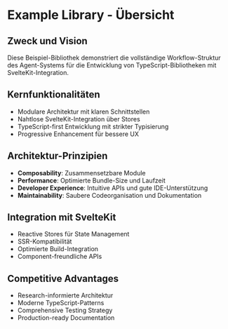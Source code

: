 # Example Library - Übersicht

## Zweck und Vision
Diese Beispiel-Bibliothek demonstriert die vollständige Workflow-Struktur des Agent-Systems für die Entwicklung von TypeScript-Bibliotheken mit SvelteKit-Integration.

## Kernfunktionalitäten
- Modulare Architektur mit klaren Schnittstellen
- Nahtlose SvelteKit-Integration über Stores
- TypeScript-first Entwicklung mit strikter Typisierung
- Progressive Enhancement für bessere UX

## Architektur-Prinzipien
- **Composability**: Zusammensetzbare Module
- **Performance**: Optimierte Bundle-Size und Laufzeit
- **Developer Experience**: Intuitive APIs und gute IDE-Unterstützung
- **Maintainability**: Saubere Codeorganisation und Dokumentation

## Integration mit SvelteKit
- Reactive Stores für State Management
- SSR-Kompatibilität
- Optimierte Build-Integration
- Component-freundliche APIs

## Competitive Advantages
- Research-informierte Architektur
- Moderne TypeScript-Patterns
- Comprehensive Testing Strategy
- Production-ready Documentation 
